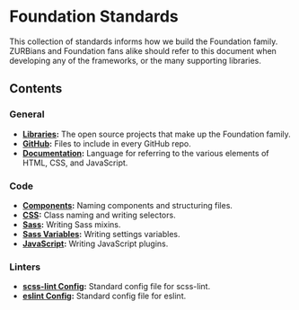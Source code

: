 # Foundation Standards

This collection of standards informs how we build the Foundation family. ZURBians and Foundation fans alike should refer to this document when developing any of the frameworks, or the many supporting libraries.

## Contents

### General

- **[Libraries](libraries.md):** The open source projects that make up the Foundation family.
- **[GitHub](github.md):** Files to include in every GitHub repo.
- **[Documentation](documentation.md):** Language for referring to the various elements of HTML, CSS, and JavaScript.

### Code

- **[Components](components.md):** Naming components and structuring files.
- **[CSS](css.md):** Class naming and writing selectors.
- **[Sass](sass.md):** Writing Sass mixins.
- **[Sass Variables](variables.md):** Writing settings variables.
- **[JavaScript](javascript.md):** Writing JavaScript plugins.

### Linters

- **[scss-lint Config](.scss-lint.yml):** Standard config file for scss-lint.
- **[eslint Config](.eslintrc):** Standard config file for eslint.

